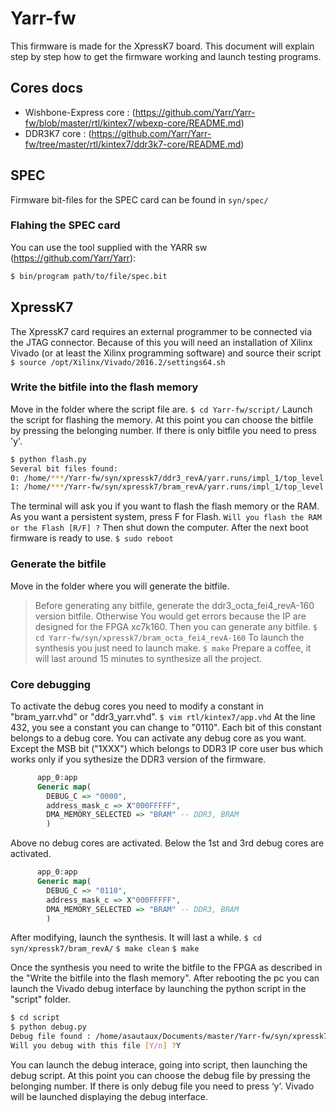 # Yarr-fw
This firmware is made for the XpressK7 board. This document will explain step by step how to get the firmware working and launch testing programs.

## Cores docs

* Wishbone-Express core : (https://github.com/Yarr/Yarr-fw/blob/master/rtl/kintex7/wbexp-core/README.md)
* DDR3K7 core : (https://github.com/Yarr/Yarr-fw/tree/master/rtl/kintex7/ddr3k7-core/README.md)

## SPEC
Firmware bit-files for the SPEC card can be found in `syn/spec/`

### Flahing the SPEC card
You can use the tool supplied with the YARR sw (https://github.com/Yarr/Yarr):
```bash
$ bin/program path/to/file/spec.bit
```

## XpressK7
The XpressK7 card requires an external programmer to be connected via the JTAG connector.
Because of this you will need an installation of Xilinx Vivado (or at least the Xilinx programming software) and source their script `$ source /opt/Xilinx/Vivado/2016.2/settings64.sh`

### Write the bitfile into the flash memory
Move in the folder where the script file are.
`$ cd Yarr-fw/script/`
Launch the script for flashing the memory. At this point you can choose the bitfile by pressing the belonging number. If there is only bitfile you need to press 'y'.
```bash
$ python flash.py
Several bit files found: 
0: /home/***/Yarr-fw/syn/xpressk7/ddr3_revA/yarr.runs/impl_1/top_level.bit
1: /home/***/Yarr-fw/syn/xpressk7/bram_revA/yarr.runs/impl_1/top_level.bit
```
The terminal will ask you if you want to flash the flash memory or the RAM. As you want a persistent system, press F for Flash.
`Will you flash the RAM or the Flash [R/F] ?`
Then shut down the computer. After the next boot firmware is ready to use.
`$ sudo reboot`

### Generate the bitfile
Move in the folder where you will generate the bitfile.
> Before generating any bitfile, generate the ddr3_octa_fei4_revA-160 version bitfile. Otherwise You would get errors because the IP are designed for the FPGA xc7k160. Then you can generate any bitfile.
`$ cd Yarr-fw/syn/xpressk7/bram_octa_fei4_revA-160`
To launch the synthesis you just need to launch make.
`$ make`
Prepare a coffee, it will last around 15 minutes to synthesize all the project. 


### Core debugging
To activate the debug cores you need to modify a constant in "bram_yarr.vhd" or "ddr3_yarr.vhd".
`$ vim rtl/kintex7/app.vhd`
At the line 432, you see a constant you can change to "0110". Each bit of this constant belongs to a debug core. You can activate any debug core as you want. Except the MSB bit ("1XXX") which belongs to DDR3 IP core user bus which works only if you sythesize the DDR3 version of the firmware.
```VHDL
      app_0:app
      Generic map(
        DEBUG_C => "0000", 
        address_mask_c => X"000FFFFF",
        DMA_MEMORY_SELECTED => "BRAM" -- DDR3, BRAM 
        )

```
Above no debug cores are activated. Below the 1st and 3rd debug cores are activated.
```VHDL
      app_0:app
      Generic map(
        DEBUG_C => "0110", 
        address_mask_c => X"000FFFFF",
        DMA_MEMORY_SELECTED => "BRAM" -- DDR3, BRAM 
        )

```
After modifying, launch the synthesis. It will last a while.
`$ cd syn/xpressk7/bram_revA/`
`$ make clean`
`$ make`

Once the synthesis you need to write the bitfile to the FPGA as described in the "Write the bitfile into the flash memory". After rebooting the pc you can launch the Vivado debug interface
by launching the python script in the "script" folder.
```bash
$ cd script
$ python debug.py 
Debug file found : /home/asautaux/Documents/master/Yarr-fw/syn/xpressk7/bram_quad_fei4_revA-325/debug_nets.ltx
Will you debug with this file [Y/n] ?Y
```
You can launch the debug interace, going into script, then launching the debug script. At this point you can choose the debug file by pressing the belonging number. If there is only debug file you need to press ‘y’. Vivado will be launched displaying the debug interface.


